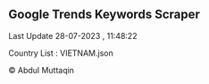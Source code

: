 

## Google Trends Keywords Scraper 
 
Last Update 28-07-2023 , 11:48:22

Country List :
VIETNAM.json



© Abdul Muttaqin 
